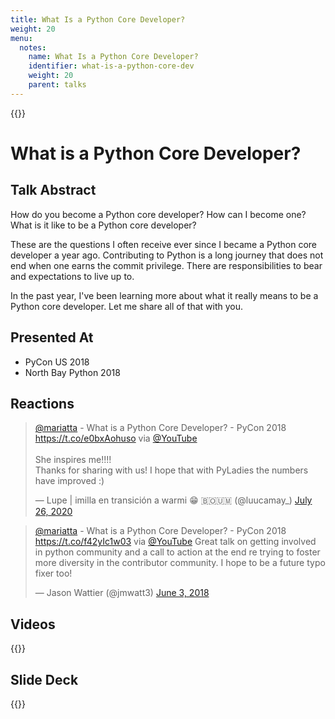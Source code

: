 ```yaml
---
title: What Is a Python Core Developer?
weight: 20
menu:
  notes:
    name: What Is a Python Core Developer?
    identifier: what-is-a-python-core-dev
    weight: 20
    parent: talks
---
```


{{<note title="What is a Python Core Developer?">}}

# What is a Python Core Developer?

## Talk Abstract

How do you become a Python core developer? How can I become one? What is it like to be a Python core developer?

These are the questions I often receive ever since I became a Python core developer a year ago. Contributing to Python is a long journey that does not end when one earns the commit privilege. There are responsibilities to bear and expectations to live up to.

In the past year, I've been learning more about what it really means to be a Python core developer. Let me share all of that with you.


## Presented At

- PyCon US 2018
- North Bay Python 2018

## Reactions

<blockquote class="twitter-tweet"><p lang="en" dir="ltr"><a href="https://twitter.com/mariatta?ref_src=twsrc%5Etfw">@mariatta</a> - What is a Python Core Developer? - PyCon 2018 <a href="https://t.co/e0bxAohuso">https://t.co/e0bxAohuso</a> via <a href="https://twitter.com/YouTube?ref_src=twsrc%5Etfw">@YouTube</a> <br><br>She inspires me!!!!<br>Thanks for sharing with us! I hope that with PyLadies the numbers have improved :)</p>&mdash; Lupe | imilla en transición a warmi 😁 🇧🇴🇺🇲 (@luucamay_) <a href="https://twitter.com/luucamay_/status/1287503472909340677?ref_src=twsrc%5Etfw">July 26, 2020</a></blockquote> <script async src="https://platform.twitter.com/widgets.js" charset="utf-8"></script>

<blockquote class="twitter-tweet"><p lang="en" dir="ltr"><a href="https://twitter.com/mariatta?ref_src=twsrc%5Etfw">@mariatta</a> - What is a Python Core Developer? - PyCon 2018 <a href="https://t.co/f42yIc1w03">https://t.co/f42yIc1w03</a> via <a href="https://twitter.com/YouTube?ref_src=twsrc%5Etfw">@YouTube</a> Great talk on getting involved in python community and a call to action at the end re trying to foster more diversity in the contributor community. I hope to be a future typo fixer too!</p>&mdash; Jason Wattier (@jmwatt3) <a href="https://twitter.com/jmwatt3/status/1003267542448820224?ref_src=twsrc%5Etfw">June 3, 2018</a></blockquote> <script async src="https://platform.twitter.com/widgets.js" charset="utf-8"></script>



## Videos

{{<youtube hhj7eb6TrtI>}}

## Slide Deck

<script defer class="speakerdeck-embed" data-id="8bf59fef7e8b4089a25ccffae0bb8328" data-ratio="1.77777777777778" src="//speakerdeck.com/assets/embed.js"></script>


{{</note>}}